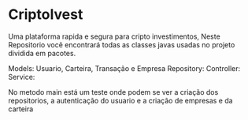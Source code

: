
# CriptoIvest #

Uma plataforma rapida e segura para cripto investimentos,
  Neste Repositorio você encontrará todas as classes javas usadas no projeto dividida em pacotes.

Models: Usuario, Carteira, Transação e Empresa
Repository:
Controller:
Service: 


 <p> No metodo main está um teste onde podem se ver a criação dos repositorios, a autenticação do usuario e a criação de empresas e da carteira </p>

